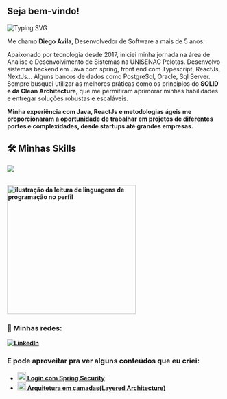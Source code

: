 ## Seja bem-vindo!
<img href="https://git.io/typing-svg"><img src="https://readme-typing-svg.herokuapp.com?pause=1000&random=false&width=435&lines=💻+Desenvolvedor+Java+e+ReactJs." alt="Typing SVG"/>
 <p>Me chamo <b>Diego Avila</b>, Desenvolvedor de Software a mais de 5 anos.</p>
 <p>Apaixonado por tecnologia desde 2017, iniciei minha jornada na área de Analise e Desenvolvimento de Sistemas na UNISENAC Pelotas. Desenvolvo sistemas backend em Java com spring, front end com Typescript, ReactJs, NextJs... Alguns bancos de dados como PostgreSql, Oracle, Sql Server. Sempre busquei utilizar as melhores práticas como os princípios do <b>SOLID e da Clean Architecture</b>, que me permitiram aprimorar minhas habilidades e entregar soluções robustas e escaláveis.</p>
 <p><b>Minha experiência com Java, ReactJs e metodologias ágeis me proporcionaram a oportunidade de trabalhar em projetos de diferentes portes e complexidades, desde startups até grandes empresas.</p>


## 🛠️ Minhas Skills

<p align="left">
  <a href="https://skillicons.dev">
    <img src="https://skillicons.dev/icons?i=java,react,nodejs,spring,docker,unreal,postgres" />
  </a>
</p>
<br>

<div>
  <img height="300em"   src="https://github-readme-stats.vercel.app/api/top-langs/?username=DiegoBorraz&theme=dracula&hide_langs_below=1" alt="ilustração da leitura de linguagens de   programação no perfil"/>
</div>

### 📱 Minhas redes:

<p align="left">
  <a href="https://www.linkedin.com/in/diego-avila-91725b192" title="LinkedIn">
  <img src="https://img.shields.io/badge/-Linkedin-0e76a8?style=flat-square&logo=Linkedin&logoColor=white&link=/" alt="LinkedIn"/></a>
</p>

### E pode aproveitar pra ver alguns conteúdos que eu criei:
* <a href="https://github.com/DiegoBorraz/login-spring-security/blob/master/README.md">
   <img height="20" src="https://raw.githubusercontent.com/jmnote/z-icons/master/svg/java.svg"> Login com Spring Security  
  </a>
  
* <a href="https://github.com/DiegoBorraz/arquitetura-camadas/blob/master/README.md">
   <img height="20" src="https://raw.githubusercontent.com/jmnote/z-icons/master/svg/java.svg"> Arquitetura em camadas(Layered Architecture)
  </a>
